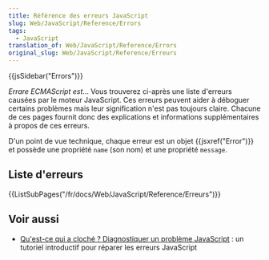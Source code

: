 ```yaml
---
title: Référence des erreurs JavaScript
slug: Web/JavaScript/Reference/Errors
tags:
  - JavaScript
translation_of: Web/JavaScript/Reference/Errors
original_slug: Web/JavaScript/Reference/Erreurs
---
```

{{jsSidebar("Errors")}}

_Errare ECMAScript est_…
Vous trouverez ci-après une liste d'erreurs causées par le moteur JavaScript. Ces erreurs peuvent aider à déboguer certains problèmes mais leur signification n'est pas toujours claire. Chacune de ces pages fournit donc des explications et informations supplémentaires à propos de ces erreurs.

D'un point de vue technique, chaque erreur est un objet {{jsxref("Error")}} et possède une propriété `name` (son nom) et une propriété `message`.

## Liste d'erreurs

{{ListSubPages("/fr/docs/Web/JavaScript/Reference/Erreurs")}}

## Voir aussi

- [Qu'est-ce qui a cloché ? Diagnostiquer un problème JavaScript](/fr/docs/Learn/JavaScript/First_steps/What_went_wrong) : un tutoriel introductif pour réparer les erreurs JavaScript
